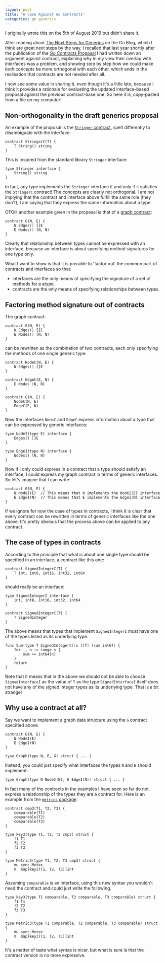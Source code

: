 ```yaml
---
layout: post
title: "A Case Against Go Contracts"
categories: go generics
---
```


I originally wrote this on the 5th of August 2019 but didn't share it.

After reading about [The Next Steps for Generics] on the Go Blog, which I think
are great next steps by the way, I recalled that last year shortly after the
publication of the [Go Contracts Proposal] I had written down an argument
against contract, explaining why in my view their overlap with interfaces was a
problem, and showing step by step how we could make both concepts be more
orthogonal with each other, which ends in the realisation that contracts are not
needed after all.

I now see some value in sharing it, even though it's a little late, because I
think it provides a rationale for evaluating the updated interface-based
proposal against the previous contract-base one. So here it is, copy-pasted
from a file on my computer!

## Non-orthogonality in the draft generics proposal

An example of the proposal is the [`Stringer` contract](https://github.com/golang/proposal/blob/master/design/go2draft-contracts.md#contract-introduction),
spelt differently to disambiguate with the interface:

```golang
contract StringerC(T) {
    T String() string
}
```

This is inspired from the standard library `Stringer` interface:

```golang
type Stringer interface {
    String() string
}
```

In fact, any type implements the `Stringer` interface if and only if it
satisfies the `StringerC` contract! The concepts are clearly not orthogonal. I
am not implying that the contract and interface above fulfill the same role
(they don't), I am saying that they express the same information about a type.

OTOH another example given in the proposal is that of a [graph contract](https://github.com/golang/proposal/blob/master/design/go2draft-contracts.md#mutually-referencing-type-parameters):

```golang
contract G(N, E) {
    N Edges() []E
    E Nodes() (N, N)
}
```

Clearly that relationship between types cannot be expressed with an interface,
because an interface is about specifying method signatures for one type only.

What I want to show is that it is possible to 'factor out' the common part of
contracts and interfaces so that:

- interfaces are the only means of specifying the signature of a set of methods
  for a atype.
- contracts are the only means of specifying relationships between types.

## Factoring method signature out of contracts

The graph contract:

```golang
contract G(N, E) {
    N Edges() []E
    E Nodes() (N, N)
}
```

can be rewritten as the combination of two contracts, each only specifying the
methods of one single generic type:

```golang
contract NodeC(N, E) {
    N Edges() []E
}

contract EdgeC(E, N) {
    E Nodes (N, N)
}

contract G(N, E) {
    NodeC(N, E)
    EdgeC(E, N)
}
```

Now the interfaces `NodeC` and `EdgeC` express information about a type that can
be expressed by generic interfaces:

```golang
type NodeI(type E) interface {
    Edges() []E
}

type EdgeI(type N) interface {
    Nodes() (N, N)
}
```

Now if I only could express in a contract that a type should satisfy an
interface, I could express my graph contract in terms of generic interfaces. So
let's imagine that I can write:

```golang
contract G(N, E) {
    N NodeI(E)  // This means that N implements the NodeI(E) interface
    E EdgeI(N)  // This means that E implements the EdgeI(N) interface
}
```

If we ignore for now the case of types in contracts, I think it is clear that
every contract can be rewritten in terms of generic interfaces like the one
above. It's pretty obvious that the process above can be applied to any
contract.

## The case of types in contracts

According to the principle that what is about one single type should be
specified in an interface, a contract like this one:

```golang
contract SignedIntegerC(T) {
	T int, int8, int16, int32, int64
}
```

should really be an interface:

```golang
type SignedIntegerI interface {
    int, int8, int16, int32, int64
}

contract SignedIntegerC(T) {
    T SignedInteger
}
```

The above means that types that implement `SignedIntegerI` must have one of the
types listed as its underlying type.

```golang
func Sum(type T SignedIntegerC)(s []T) (sum int64) {
    for _, n := range s {
        sum += int64(n)
    }
    return
}
```

Note that it means that in the above we should not be able to choose
`SignedInterfaceI` as the value of `T` as the type `SignedInterfaceI` itself
does not have any of the signed integer types as its underlying type. That is a
bit strange!

## Why use a contract at all?

Say we want to implement a graph data structure using the `G` contract specified above:

```golang
contract G(N, E) {
    N NodeI(E)
    E EdgeI(N)
}

type Graph(type N, E, G) struct { ... }
```

Instead, you could just specify what interfaces the types `N` and `E` should implement:

```golang
type Graph(type N NodeI(E), E EdgeI(N)) struct { ... }
```

In fact many of the contracts in the examples I have seen so far do not express
a relationship of the types they are a contract for. Here is an example from
the [`metrics` package](https://github.com/golang/proposal/blob/master/design/go2draft-contracts.md#metrics):

```golang
contract cmp3(T1, T2, T3) {
	comparable(T1)
	comparable(T2)
	comparable(T3)
}

type key3(type T1, T2, T3 cmp3) struct {
	f1 T1
	f2 T2
	f3 T3
}

type Metric3(type T1, T2, T3 cmp3) struct {
	mu sync.Mutex
	m  map[key3(T1, T2, T3)]int
}
```

Assuming `comparable` is an interface, using this new syntax you wouldn't need
the contract and could just write the following.

```golang
type key3(type T1 comparable, T2 comparable, T3 comparable) struct {
	f1 T1
	f2 T2
	f3 T3
}

type Metric3(type T1 comparable, T2 comparable, T3 comparable) struct {
	mu sync.Mutex
	m  map[key3(T1, T2, T3)]int
}
```

It's a matter of taste what syntax is nicer, but what is sure is that the
contract version is no more expressive.

[the next steps for generics]: https://blog.golang.org/generics-next-steps
[go contracts proposal]: https://github.com/golang/proposal/blob/master/design/go2draft-contracts.md
